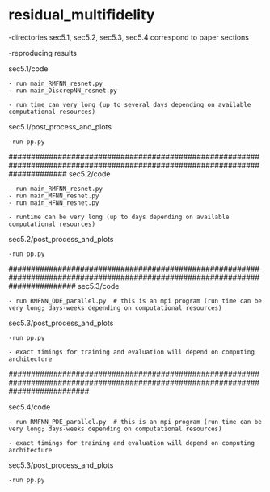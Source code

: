 # residual_multifidelity

-directories sec5.1, sec5.2, sec5.3, sec5.4 correspond to paper sections

-reproducing results

sec5.1/code

	- run main_RMFNN_resnet.py
	- run main_DiscrepNN_resnet.py

	- run time can very long (up to several days depending on available computational resources)
 
sec5.1/post_process_and_plots

	-run pp.py

#############################################################################################################################
sec5.2/code

	- run main_RMFNN_resnet.py 
	- run main_MFNN_resnet.py
	- run main_HFNN_resnet.py

	- runtime can be very long (up to days depending on available computational resources)

sec5.2/post_process_and_plots

	-run pp.py

###############################################################################################################################
sec5.3/code

	- run RMFNN_ODE_parallel.py  # this is an mpi program (run time can be very long; days-weeks depending on computational resources)

sec5.3/post_process_and_plots

	-run pp.py

	- exact timings for training and evaluation will depend on computing architecture

 ##################################################################################################################################

sec5.4/code

	- run RMFNN_PDE_parallel.py  # this is an mpi program (run time can be very long; days-weeks depending on computational resources)

	- exact timings for training and evaluation will depend on computing architecture

sec5.3/post_process_and_plots

	-run pp.py




